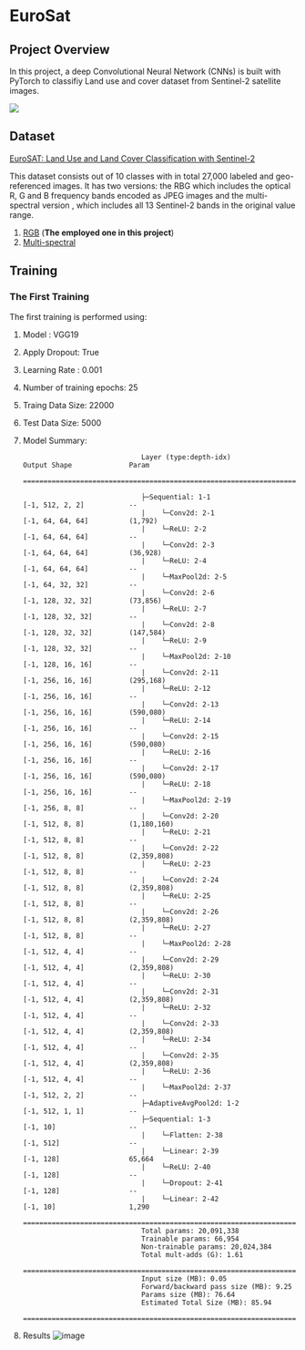 # EuroSat
## Project Overview
In this project, a deep Convolutional Neural Network (CNNs) is built with PyTorch to classifiy Land use and cover dataset from Sentinel-2 satellite images.


![](https://raw.githubusercontent.com/phelber/EuroSAT/master/eurosat_overview_small.jpg)

## Dataset
[EuroSAT: Land Use and Land Cover Classification with Sentinel-2](https://github.com/phelber/eurosat)

This dataset consists out of 10 classes with in total 27,000 labeled and geo-referenced images. It has two versions: the RBG which includes the optical R, G and B frequency bands encoded as JPEG images and the multi-spectral version , which includes all 13 Sentinel-2 bands in the original value range.

1. [RGB](https://madm.dfki.de/files/sentinel/EuroSAT.zip) (**The employed one in this project**)
2. [Multi-spectral](https://madm.dfki.de/files/sentinel/EuroSATallBands.zip)

## Training
### The First Training
The first training is performed using:
1. Model : VGG19 
2. Apply Dropout: True
3. Learning Rate : 0.001
4. Number of training epochs: 25
5. Traing Data Size: 22000
6. Test Data Size: 5000
7. Model Summary: 

                                    Layer (type:depth-idx)                   Output Shape              Param 
                                    ==========================================================================================
                                    
                                    ├─Sequential: 1-1                        [-1, 512, 2, 2]           --
                                    |    └─Conv2d: 2-1                       [-1, 64, 64, 64]          (1,792)
                                    |    └─ReLU: 2-2                         [-1, 64, 64, 64]          --
                                    |    └─Conv2d: 2-3                       [-1, 64, 64, 64]          (36,928)
                                    |    └─ReLU: 2-4                         [-1, 64, 64, 64]          --
                                    |    └─MaxPool2d: 2-5                    [-1, 64, 32, 32]          --
                                    |    └─Conv2d: 2-6                       [-1, 128, 32, 32]         (73,856)
                                    |    └─ReLU: 2-7                         [-1, 128, 32, 32]         --
                                    |    └─Conv2d: 2-8                       [-1, 128, 32, 32]         (147,584)
                                    |    └─ReLU: 2-9                         [-1, 128, 32, 32]         --
                                    |    └─MaxPool2d: 2-10                   [-1, 128, 16, 16]         --
                                    |    └─Conv2d: 2-11                      [-1, 256, 16, 16]         (295,168)
                                    |    └─ReLU: 2-12                        [-1, 256, 16, 16]         --
                                    |    └─Conv2d: 2-13                      [-1, 256, 16, 16]         (590,080)
                                    |    └─ReLU: 2-14                        [-1, 256, 16, 16]         --
                                    |    └─Conv2d: 2-15                      [-1, 256, 16, 16]         (590,080)
                                    |    └─ReLU: 2-16                        [-1, 256, 16, 16]         --
                                    |    └─Conv2d: 2-17                      [-1, 256, 16, 16]         (590,080)
                                    |    └─ReLU: 2-18                        [-1, 256, 16, 16]         --
                                    |    └─MaxPool2d: 2-19                   [-1, 256, 8, 8]           --
                                    |    └─Conv2d: 2-20                      [-1, 512, 8, 8]           (1,180,160)
                                    |    └─ReLU: 2-21                        [-1, 512, 8, 8]           --
                                    |    └─Conv2d: 2-22                      [-1, 512, 8, 8]           (2,359,808)
                                    |    └─ReLU: 2-23                        [-1, 512, 8, 8]           --
                                    |    └─Conv2d: 2-24                      [-1, 512, 8, 8]           (2,359,808)
                                    |    └─ReLU: 2-25                        [-1, 512, 8, 8]           --
                                    |    └─Conv2d: 2-26                      [-1, 512, 8, 8]           (2,359,808)
                                    |    └─ReLU: 2-27                        [-1, 512, 8, 8]           --
                                    |    └─MaxPool2d: 2-28                   [-1, 512, 4, 4]           --
                                    |    └─Conv2d: 2-29                      [-1, 512, 4, 4]           (2,359,808)
                                    |    └─ReLU: 2-30                        [-1, 512, 4, 4]           --
                                    |    └─Conv2d: 2-31                      [-1, 512, 4, 4]           (2,359,808)
                                    |    └─ReLU: 2-32                        [-1, 512, 4, 4]           --
                                    |    └─Conv2d: 2-33                      [-1, 512, 4, 4]           (2,359,808)
                                    |    └─ReLU: 2-34                        [-1, 512, 4, 4]           --
                                    |    └─Conv2d: 2-35                      [-1, 512, 4, 4]           (2,359,808)
                                    |    └─ReLU: 2-36                        [-1, 512, 4, 4]           --
                                    |    └─MaxPool2d: 2-37                   [-1, 512, 2, 2]           --
                                    ├─AdaptiveAvgPool2d: 1-2                 [-1, 512, 1, 1]           --
                                    ├─Sequential: 1-3                        [-1, 10]                  --
                                    |    └─Flatten: 2-38                     [-1, 512]                 --
                                    |    └─Linear: 2-39                      [-1, 128]                 65,664
                                    |    └─ReLU: 2-40                        [-1, 128]                 --
                                    |    └─Dropout: 2-41                     [-1, 128]                 --
                                    |    └─Linear: 2-42                      [-1, 10]                  1,290
                                    ==========================================================================================
                                    Total params: 20,091,338
                                    Trainable params: 66,954
                                    Non-trainable params: 20,024,384
                                    Total mult-adds (G): 1.61
                                    ==========================================================================================
                                    Input size (MB): 0.05
                                    Forward/backward pass size (MB): 9.25
                                    Params size (MB): 76.64
                                    Estimated Total Size (MB): 85.94
                                    ==========================================================================================        
                            
                            
9. Results 
     ![image](https://github.com/MuhammedM294/EuroSat/assets/89984604/59d6a41e-f30c-448b-88f7-59d3a8a1a7bf)
                    
